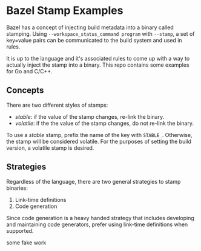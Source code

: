 # Bazel Stamp Examples

Bazel has a concept of injecting build metadata into a binary called stamping. Using 
`--workspace_status_command program` with `--stamp`, a set of key=value pairs can be communicated
to the build system and used in rules.

It is up to the language and it's associated rules to come up with a way to actually inject the 
stamp into a binary. This repo contains some examples for Go and C/C++.

## Concepts

There are two different styles of stamps:

- *stable*: if the value of the stamp changes, re-link the binary.
- *volatile*: if the the value of the stamp changes, do not re-link the binary.

To use a *stable* stamp, prefix the name of the key with `STABLE_`. Otherwise, the stamp will be
considered volatile. For the purposes of setting the build version, a volatile stamp is desired.

## Strategies

Regardless of the language, there are two general strategies to stamp binaries:

1. Link-time definitions
1. Code generation

Since code generation is a heavy handed strategy that includes developing and maintaining code 
generators, prefer using link-time definitions when supported.

some fake work